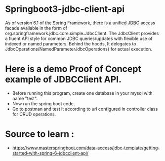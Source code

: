 # Springboot3-jdbc-client-api
As of version 6.1 of the Spring Framework, there is a unified JDBC access facade available in the 
form of org.springframework.jdbc.core.simple.JdbcClient. The JdbcClient provides a fluent API style 
for common JDBC queries/updates with flexible use of indexed or named parameters. Behind the hoods, 
It delegates to JdbcOperations/NamedParameterJdbcOperations} for actual execution.

# Here is a demo Proof of Concept example of JDBCClient API.

- Before running this program, create one database in your mysql with name "test".
- Now run the spring boot code.
- Go to postman and test it according to url configured in controller class for CRUD operations.

# Source to learn :
- https://www.masterspringboot.com/data-access/jdbc-template/getting-started-with-spring-6-jdbcclient-api/ 
